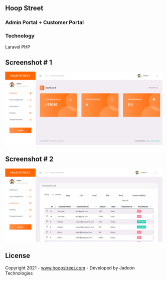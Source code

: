 ## Hoop Street
### Admin Portal + Customer Portal

### Technology
Laravel PHP

## Screenshot # 1

![Image description](https://raw.githubusercontent.com/omerjadoon/ernie-projects/main/screenshots/hoopstreet.png)

## Screenshot # 2

![Image description](https://raw.githubusercontent.com/omerjadoon/ernie-projects/main/screenshots/hoopstreetinvestment.png)






## License

Copyright 2021 -  www.hoopstreet.com - Developed by Jadoon Technologies 
